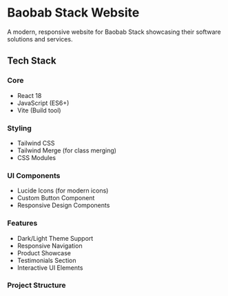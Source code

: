 # Baobab Stack Website

A modern, responsive website for Baobab Stack showcasing their software solutions and services.

## Tech Stack

### Core
- React 18
- JavaScript (ES6+)
- Vite (Build tool)

### Styling
- Tailwind CSS
- Tailwind Merge (for class merging)
- CSS Modules

### UI Components
- Lucide Icons (for modern icons)
- Custom Button Component
- Responsive Design Components

### Features
- Dark/Light Theme Support
- Responsive Navigation
- Product Showcase
- Testimonials Section
- Interactive UI Elements

### Project Structure 